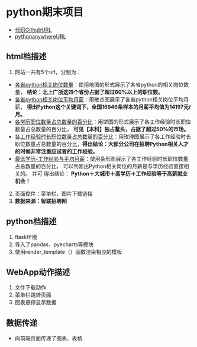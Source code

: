 # python期末项目

* [代码GithubURL](https://github.com/camaxjj/python)
* [pythonanywhereURL](http://xjiajian.pythonanywhere.com)

## html档描述
1. 网站一共有5个url，分别为：
  * [各省python相关岗位数量](http://xjiajian.pythonanywhere.com)：使用地图的形式展示了各省python的相关岗位数量， **结论：北上广浙这四个省份占据了超过60%以上的职位数。** 
  * [各省python相关岗位平均月薪](http://xjiajian.pythonanywhere.com/effectscatter_symbol/)：用散点图展示了各省python相关岗位平均月薪， **得出Python这个关键词下，全国16946条样本的月薪平均值为14197元/月。** 
  * [各学历职位数量占总数量的百分比](http://xjiajian.pythonanywhere.com/pie_base/)：用饼图的形式展示了各工作经验时长职位数量占总数量的百分比， **可见【本科】独占鳌头，占据了超过50%的市场。** 
  * [各工作经验时长职位数量占总数量的百分比](http://xjiajian.pythonanywhere.com/pie_rosetype/)：用玫瑰图展示了各工作经验时长职位数量占总数量的百分比，**得出结论：大部分公司在招聘Python相关人才的时候非常注重应试者的工作经验。** 
  * [最低学历-工作经验与平均月薪](http://xjiajian.pythonanywhere.com/Bar/)：使用条形图展示了各工作经验时长职位数量占总数量的百分比，  可以判断出Python相关岗位的月薪是与学历经验直接相关的。  并可 得出结论： **Python＋大城市＋高学历＋工作经验等于高薪就业机会！** 
2.  页面控件：菜单栏、图片下载链接
3.  **数据来源：智联招聘网** 


## python档描述
1. flask环境
2. 导入了pandas，pyecharts等模块
3. 使用render_template（）函数渲染相应的模板


## WebApp动作描述
1. 文件下载动作
2. 菜单栏跳转页面
3. 图表悬停显示数据


## 数据传递
* 向前端页面传递了图表、表格

